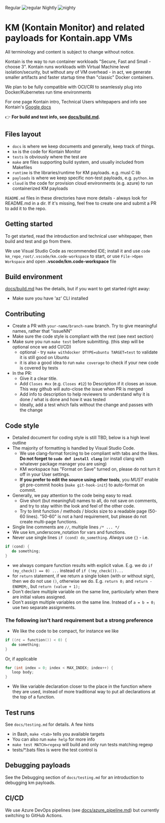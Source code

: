 Regular ![regular](https://github.com/kontainapp/km/actions/workflows/km-ci-workflow.yaml/badge.svg?branch=master&event=push) 
Nightly ![nighty](https://github.com/kontainapp/km/actions/workflows/km-ci-workflow.yaml/badge.svg?branch=master&event=schedule) 

# KM (Kontain Monitor) and related payloads for Kontain.app VMs

All terminology and content is subject to change without notice.

Kontain is the way to run container workloads "Secure, Fast and Small - choose 3". Kontain runs workloads with Virtual Machine level isolation/security, but without any of VM overhead - in act, we generate smaller artifacts and faster startup time than "classic" Docker containers.

We plan to be fully compatible with OCI/CRI to seamlessly plug into Docker/Kubernetes run time environments

For one page Kontain intro, Technical Users whitepapers and info see Kontain's [Google docs](https://docs.google.com)

:point_right: **For build and test info, see [docs/build.md](docs/build.md).**

## Files layout

* `docs` is where we keep documents and generally, keep track of things.
* `km` is the code for Kontain Monitor
* `tests` is obviously where the test are
* `make` are files supporting build system, and usually included from Makefiles
* `runtime` is the libraries/runtime for KM payloads. e.g. musl C lib
* `payloads` is where we keep specific non-test payloads, e.g. `python.km`
* `cloud` is the code for provision cloud environments (e.g. azure) to run containerized KM payloads

`README.md` files in these directories have more details - always look for README.md in a dir. If it's missing, feel free to create one and submit a PR to add it to the repo.

## Getting started

To get started, read the introduction and technical user whitepaper, then build and test and go from there.

We use Visual Studio Code as recommended IDE; install it and use `code km_repo_root/.vscode/km.code-workspace` to start, or use `File->Open Workspace` and open  **.vscode/km.code-workspace** file

## Build environment

[docs/build.md](docs/build.md) has the details, but if you want to get started right away:

* Make sure you have 'az' CLI installed

## Contributing

* Create a PR with `your-name/branch-name` branch. Try to give meaningful names, rather that "issueNN"
* Make sure the code style is compliant with the rest (see next section)
* Make sure you run `make test` before submitting. (this step will be optional once we add CI/CD)
  * optional - try `make withdocker DTYPE=ubuntu TARGET=test` to validate it is still good on Ubuntu
  * it is also a good idea to run `make coverage` to check if your new code is covered by tests
* In the PR:
  * Give it a clear title.
  * Add `Closes #xx` (e.g. `Closes #12`) to Description if it closes an issue. This way  github will auto-close the issue when PR is merged
  * Add info to description to help reviewers to understand why it is done / what is done and how it was tested
  * Ideally, add a test which fails without the change and passes with the change

## Code style

* Detailed document  for coding style is still TBD, below is a high level outline
* The majority of formatting is handled by Visual Studio Code.
  * We use clang-format forcing to be compliant with tabs and the likes. **Do not forget to `sudo dnf install clang`** (or install clang with whatever package manager you are using)
  * KM workspace has "Format on Save" turned on, please do not turn it off in your User settings.
  * **If you prefer to edit the source using other tools**, you *MUST* enable git pre-commit hooks (`make git-hook-init`) to auto-format on commit.
* Generally, we pay attention to the code being easy to read.
  * Give short (but meaningful) names to all, do not save on comments, and try to stay within the look and feel of the other code.
  * Try to limit function / methods / blocks size to a readable page (50-60 lines). "50-60" is not a hard requirement, but please do not create multi-page functions.
* Single line comments are `//`, multiple lines `/* ... */`
* We use km_underscore_notation for vars and functions.
* Never use single lines `if (cond) do_something`. *Always* use `{}` - i.e.

```C
if (cond) {
   do something;
}
```

* we always compare function results with explicit value. E.g. we do `if (my_check() == 0) ...` instead of `if (!my_check())...`
* for `return` statement, if we return a single token (with or without sign), then we do not use `()`, otherwise we do. E.g. `return 0;` and `return -ENOMEM;`, but `return (value + 1);`
* Don't declare multiple variable on the same line, particularly when there are initial values assigned.
* Don't assign multiple variables on the same line. Instead of `a = b = 0;` use two separate assignments.

### The following isn't hard requirement but a strong preference

* We like the code to be compact, for instance we like

```C
if ((rc = function()) < 0) {
   do something;
}
```

Or, if applicable

```C
for (int index = 0; index < MAX_INDEX; index++) {
   loop body;
}
```

* We like variable declaration closer to the place in the function where they are used, instead of more traditional way to put all declarations at the top of a function.

## Test runs

See `docs/testing.md` for details. A few hints

* in Bash, `make <tab>` tells you available targets
* You can also run `make help` for more info
* `make test MATCH=regexp` will build and only run tests matching regexp
* tests/*.bats files is were the test control is

## Debugging payloads

See the Debugging section of `docs/testing.md` for an introduction to debugging km payloads.

## CI/CD

We use Azure DevOps pipelines (see [docs/azure_pipeline.md](docs/azure_pipeline.md)) but currently switching to GitHub Actions.
